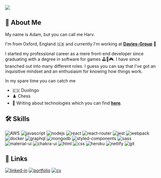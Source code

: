 <img src="https://media.giphy.com/media/Nx0rz3jtxtEre/giphy.gif">

## 🚀 About Me

My name is Adam, but you can call me Harv.

I'm from Oxford, England 🇬🇧 and currently I'm working at [**Davies-Group**](https://technology.davies-group.com/technology/) 💼

I started my professional career as a mere front-end developer since graduating with a degree in software for games 🕹️👾🎮. 
I have since branched out into many different roles. I guess you can say that I've got an inquisitive mindset and an enthusiasm for knowing how things work.

In my spare time you can catch me
- 🇪🇸 Duolingo
- ♟️ Chess
- 📝 Writing about technologies which you can find [**here**](https://www.heyitsmeharv.com/blog).

## 🛠️ Skills

![AWS](https://img.shields.io/badge/AWS-%23FF9900.svg?style=for-the-badge&logo=amazon-aws&logoColor=white)
![javascript](https://img.shields.io/badge/JavaScript-323330?style=for-the-badge&logo=javascript&logoColor=F7DF1E)
![nodejs](https://img.shields.io/badge/Nodejs-43853d?style=for-the-badge&logo=Node.js&logoColor=F7DF1E)
![react](https://img.shields.io/badge/React-20232A?style=for-the-badge&logo=react&logoColor=61DAFB)
![react-router](https://img.shields.io/badge/React_Router-CA4245?style=for-the-badge&logo=react-router&logoColor=white)
![jest](https://img.shields.io/badge/Jest-C21325?style=for-the-badge&logo=jest&logoColor=white)
![webpack](https://img.shields.io/badge/Webpack-8DD6F9?style=for-the-badge&logo=webpack&logoColor=white)
![docker](https://img.shields.io/badge/Docker-46a2f1?style=for-the-badge&logo=docker&logoColor=white)
![graphql](https://img.shields.io/badge/GraphQL-E434AA?style=for-the-badge&logo=graphql&logoColor=white)
![mongodb](https://img.shields.io/badge/MongoDB-13aa52?style=for-the-badge&logo=mongodb&logoColor=white)
![styled-components](https://img.shields.io/badge/Styled_Components-db7092?style=for-the-badge&logo=styled-components&logoColor=white)
![sass](https://img.shields.io/badge/SASS-CC6699?style=for-the-badge&logo=sass&logoColor=white)
![material-ui](https://img.shields.io/badge/Material_UI-0081CB?style=for-the-badge&logo=mui&logoColor=white)
![chakra-ui](https://img.shields.io/badge/Chakra_UI-319795?style=for-the-badge&logo=chakra-ui&logoColor=white)
![html](https://img.shields.io/badge/HTML5-E34F26?style=for-the-badge&logo=html5&logoColor=white)
![css](https://img.shields.io/badge/CSS3-1572B6?style=for-the-badge&logo=css3&logoColor=white)
![heroku](https://img.shields.io/badge/Heroku-430098?style=for-the-badge&logo=heroku&logoColor=white)
![netlify](https://img.shields.io/badge/Netlify-00C7B7?style=for-the-badge&logo=netlify&logoColor=white)
![git](https://img.shields.io/badge/-Git-F05032?style=for-the-badge&logo=git&logoColor=white)


## 🔗 Links

[![linked-in](https://img.shields.io/badge/Linked_In-0077B5?style=for-the-badge&logo=LinkedIn&logoColor=white)](https://www.linkedin.com/in/heyitsmeharv/)
[![portfolio](https://img.shields.io/badge/Portfolio-5340ff?style=for-the-badge&logo=Google-chrome&logoColor=white)](https://www.heyitsmeharv.com/)
[![cv](https://img.shields.io/badge/CV-4285F4?style=for-the-badge&logo=read-the-docs&logoColor=white)](https://heyitsmeharv.s3.eu-west-2.amazonaws.com/AH_CV2.pdf)
